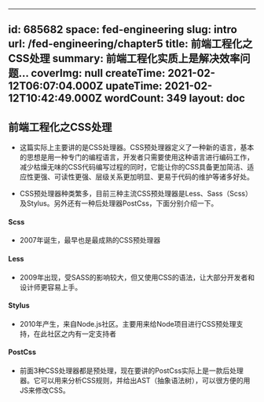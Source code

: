 
---
id: 685682
space: fed-engineering
slug: intro
url: /fed-engineering/chapter5
title: 前端工程化之CSS处理
summary: 前端工程化实质上是解决效率问题...
coverImg: null
createTime: 2021-02-12T06:07:04.000Z 
upateTime: 2021-02-12T10:42:49.000Z
wordCount: 349
layout: doc
---

## 前端工程化之CSS处理

- 这篇实际上主要讲的是CSS处理器。CSS预处理器定义了一种新的语言，基本的思想是用一种专门的编程语言，开发者只需要使用这种语言进行编码工作，减少枯燥无味的CSS代码编写过程的同时，它能让你的CSS具备更加简洁、适应性更强、可读性更强、层级关系更加明显、更易于代码的维护等诸多好处。

- CSS预处理器种类繁多，目前三种主流CSS预处理器是Less、Sass（Scss）及Stylus。另外还有一种后处理器PostCss，下面分别介绍一下。

#### Scss

- 2007年诞生，最早也是最成熟的CSS预处理器

#### Less

- 2009年出现，受SASS的影响较大，但又使用CSS的语法，让大部分开发者和设计师更容易上手。

#### Stylus

- 2010年产生，来自Node.js社区。主要用来给Node项目进行CSS预处理支持，在此社区之内有一定支持者

#### PostCss

- 前面3种CSS处理器都是预处理，现在要讲的PostCss实际上是一款后处理器。它可以用来分析CSS规则，并给出AST（抽象语法树），可以很方便的用JS来修改CSS。